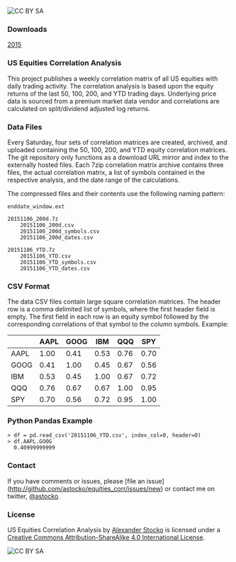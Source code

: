 ![CC BY SA](https://i.creativecommons.org/l/by-sa/4.0/88x31.png)

### Downloads
[2015](2015/)

### US Equities Correlation Analysis
This project publishes a weekly correlation matrix of all US equities with 
daily trading activity. The correlation analysis is based upon the equity
returns of the last 50, 100, 200, and YTD trading days. Underlying price data
is sourced from a premium market data vendor and correlations are calculated on
split/dividend adjusted log returns.


### Data Files
Every Saturday, four sets of correlation matrices are created, archived, and
uploaded containing the 50, 100, 200, and YTD equity correlation matrices. The
git repository only functions as a download URL mirror and index to the
externally hosted files. Each 7zip correlation matrix archive contains three
files, the actual correlation matrix, a list of symbols contained in the
respective analysis, and the date range of the calculations. 

The compressed files and their contents use the following naming pattern:

    enddate_window.ext
    
    20151106_200d.7z
        20151106_200d.csv
        20151106_200d_symbols.csv
        20151106_200d_dates.csv
    
    20151106_YTD.7z
        20151106_YTD.csv
        20151106_YTD_symbols.csv
        20151106_YTD_dates.csv



### CSV Format
The data CSV files contain large square correlation matrices. The header row is
a comma delimited list of symbols, where the first header field is empty. The
first field in each row is an equity symbol followed by the corresponding
correlations of that symbol to the column symbols. Example:


|      | AAPL | GOOG | IBM  | QQQ  | SPY  |
|------|------|------|------|------|------|
| AAPL | 1.00 | 0.41 | 0.53 | 0.76 | 0.70 |
| GOOG | 0.41 | 1.00 | 0.45 | 0.67 | 0.56 |
| IBM  | 0.53 | 0.45 | 1.00 | 0.67 | 0.72 |
| QQQ  | 0.76 | 0.67 | 0.67 | 1.00 | 0.95 |
| SPY  | 0.70 | 0.56 | 0.72 | 0.95 | 1.00 |


### Python Pandas Example

    > df = pd.read_csv('20151106_YTD.csv', index_col=0, header=0)
    > df.AAPL.GOOG
      0.40999999999


### Contact
If you have comments or issues, please [file an issue]
(http://github.com/astocko/equities_corr/issues/new) or contact me on twitter,
[@astocko](http://twitter.com/astocko).

### License
US Equities Correlation Analysis by [Alexander Stocko](http://github.com/astocko) is licensed under a [Creative Commons Attribution-ShareAlike 4.0 International License](http://creativecommons.org/licenses/by-sa/4.0/).

![CC BY SA](https://i.creativecommons.org/l/by-sa/4.0/88x31.png)
